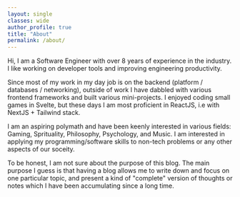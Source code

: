 ```yaml
---
layout: single
classes: wide
author_profile: true
title: "About"
permalink: /about/
---
```


Hi, I am a Software Engineer with over 8 years of experience in the industry. I like working on developer tools and improving engineering productivity.

Since most of my work in my day job is on the backend (platform / databases / networking), outside of work I have dabbled with various frontend frameworks and built various mini-projects. I enjoyed coding small games in Svelte, but these days I am most proficient in ReactJS, i.e with NextJS + Tailwind stack.

I am an aspiring polymath and have been keenly interested in various fields: Gaming, Sprituality, Philosophy, Psychology, and Music. I am interested in applying my programming/software skills to non-tech problems or any other aspects of our soceity.

To be honest, I am not sure about the purpose of this blog. The main purpose I guess is that having a blog allows me to write down and focus on one particular topic, and present a kind of "complete" version of thoughts or notes which I have been accumulating since a long time.
